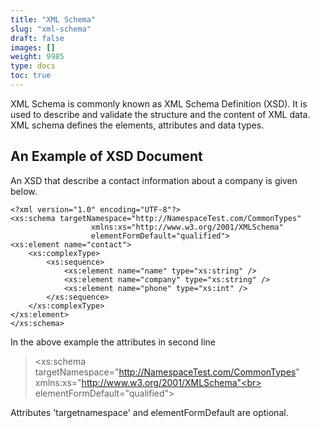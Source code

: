 ```yaml
---
title: "XML Schema"
slug: "xml-schema"
draft: false
images: []
weight: 9985
type: docs
toc: true
---
```


XML Schema is commonly known as XML Schema Definition (XSD). It is used to describe and validate the structure and the content of XML data. XML schema defines the elements, attributes and data types. 

## An Example of XSD Document
An XSD that describe a contact information about a company is given below. 

    <?xml version="1.0" encoding="UTF-8"?>
    <xs:schema targetNamespace="http://NamespaceTest.com/CommonTypes"
                      xmlns:xs="http://www.w3.org/2001/XMLSchema"
                      elementFormDefault="qualified">
    <xs:element name="contact">
        <xs:complexType>
            <xs:sequence>
                <xs:element name="name" type="xs:string" />
                <xs:element name="company" type="xs:string" />
                <xs:element name="phone" type="xs:int" />
            </xs:sequence>
        </xs:complexType>
    </xs:element>
    </xs:schema>
In the above example the attributes in second line<br> 
><xs:schema targetNamespace="http://NamespaceTest.com/CommonTypes"
                  xmlns:xs="http://www.w3.org/2001/XMLSchema"<br>
                  elementFormDefault="qualified">

Attributes 'targetnamespace' and elementFormDefault are optional.  



